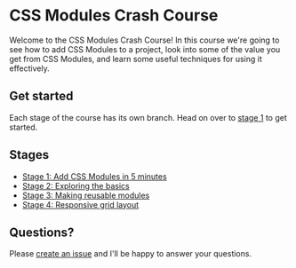 # CSS Modules Crash Course

Welcome to the CSS Modules Crash Course! In this course we're going to see how to add CSS Modules to a project, look into some of the value you get from CSS Modules, and learn some useful techniques for using it effectively.

## Get started

Each stage of the course has its own branch. Head on over to [stage 1](./stage-1.md) to get started.

## Stages

- [Stage 1: Add CSS Modules in 5 minutes](./stage-1.md)
- [Stage 2: Exploring the basics](./stage-2.md)
- [Stage 3: Making reusable modules](./stage-3.md)
- [Stage 4: Responsive grid layout](./stage-4.md)

## Questions?

Please [create an issue](https://github.com/joshwnj/css-modules-crash-course/issues/new) and I'll be happy to answer your questions.
